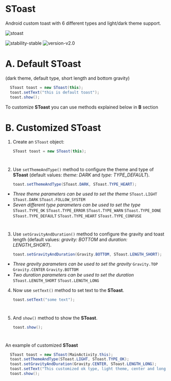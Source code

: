 # SToast
Android custom toast with 6 different types and light/dark theme support.

![stoast](https://te.legra.ph/file/c18d3efce8d9af3a6798e.jpg)

![stability-stable](https://img.shields.io/badge/stability-stable-green.svg)  ![version-v2.0](https://img.shields.io/badge/version-v2-blue)

# A. Default SToast
(dark theme, default type, short length and bottom gravity)
```java
  SToast toast = new SToast(this);
  toast.setText("this is default toast");
  toast.show();
```
To customize **SToast** you can use methods explained below in **B** section

# B. Customized SToast
1. Create an `SToast` object:
    ```java
    SToast toast = new SToast(this);
    ```
#
2. Use `setThemeAndType()` method to configure the theme and type of **SToast** (default values: *theme: DARK* and *type: TYPE_DEFAULT*).
    ```java
    toast.setThemeAndType(SToast.DARK, SToast.TYPE_HEART);
    ```

  - *Three theme parameters can be used to set the theme*
      `SToast.LIGHT` `SToast.DARK` `SToast.FOLLOW_SYSTEM`
  - *Seven different type parameters can be used to set the type*
      `SToast.TYPE_OK` `SToast.TYPE_ERROR` `SToast.TYPE_WARN` `SToast.TYPE_DONE` `SToast.TYPE_DEFAULT` `SToast.TYPE_HEART` `SToast.TYPE_CONFUSE`
#
3. Use `setGravityAndDuration()` method to configure the gravity and toast length (default values: *gravity: BOTTOM* and *duration: LENGTH_SHORT*).
    ```java
    toast.setGravityAndDuration(Gravity.BOTTOM, SToast.LENGTH_SHORT);
    ```

  - *Three gravity parameters can be used to set the gravity* `Gravity.TOP` `Gravity.CENTER` `Gravity.BOTTOM`
  - *Two duration parameters can be used to set the duration* `SToast.LENGTH_SHORT` `SToast.LENGTH_LONG`

4. Now use `setText()` method to set text to the **SToast**.
    ```java
    toast.setText("some text");
    ```
#
5. And `show()` method to show the **SToast**.
    ```java
    toast.show();
    ```
#
An example of customized **SToast**
```java
  SToast toast = new SToast(MainActivity.this);
  toast.setThemeAndType(SToast.LIGHT, SToast.TYPE_OK);
  toast.setGravityAndDuration(Gravity.CENTER, SToast.LENGTH_LONG);
  toast.setText("This customized ok type, light theme, center and long duration SToast");
  toast.show();
```
